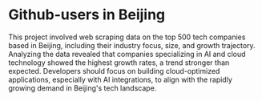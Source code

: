 # Github-users in Beijing
This project involved web scraping data on the top 500 tech companies based in Beijing, including their industry focus, size, and growth trajectory.
Analyzing the data revealed that companies specializing in AI and cloud technology showed the highest growth rates, a trend stronger than expected.
Developers should focus on building cloud-optimized applications, especially with AI integrations, to align with the rapidly growing demand in Beijing's tech landscape.
